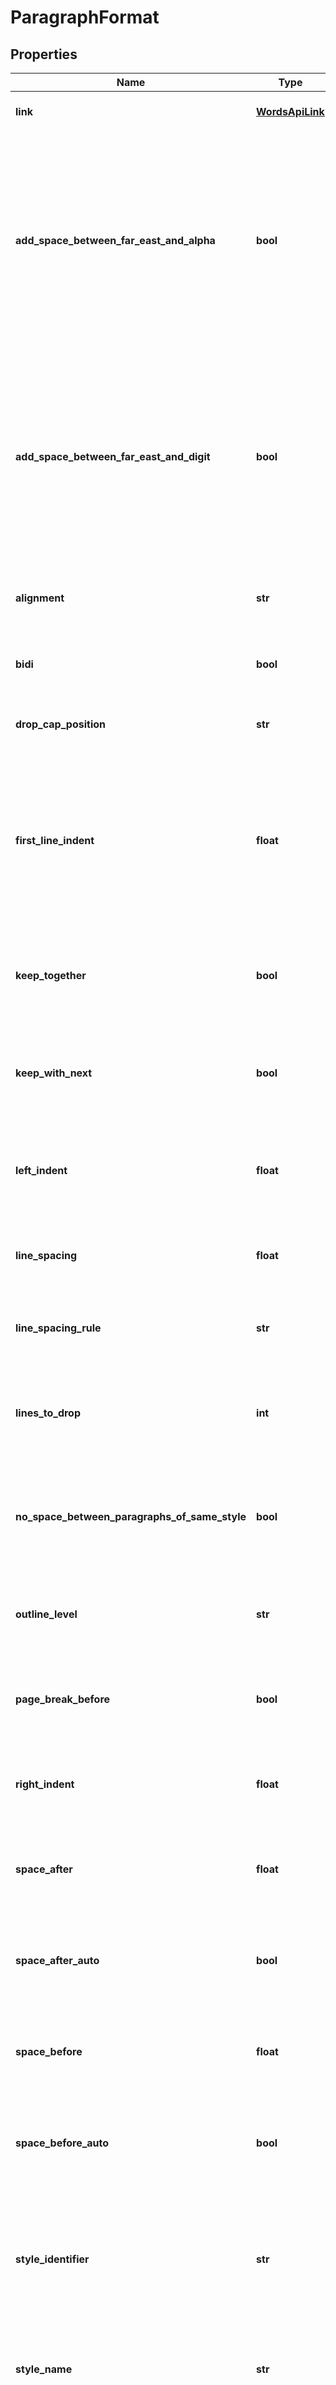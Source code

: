 # ParagraphFormat

## Properties
Name | Type | Description | Notes
------------ | ------------- | ------------- | -------------
**link** | [**WordsApiLink**](WordsApiLink.md) | Gets or sets link to the document. | [optional] 
**add_space_between_far_east_and_alpha** | **bool** | Gets or sets a flag indicating whether inter-character spacing is automatically adjusted between regions of Latin text and regions of East Asian text in the current paragraph.              | [optional] 
**add_space_between_far_east_and_digit** | **bool** | Gets or sets a flag indicating whether inter-character spacing is automatically adjusted between regions of numbers and regions of East Asian text in the current paragraph.              | [optional] 
**alignment** | **str** | Gets or sets text alignment for the paragraph.              | [optional] 
**bidi** | **bool** | Gets or sets whether this is a right-to-left paragraph.              | [optional] 
**drop_cap_position** | **str** | Gets or sets the position for a drop cap text.              | [optional] 
**first_line_indent** | **float** | Gets or sets the value (in points) for a first line or hanging indent. Use a positive value to set a first-line indent, and use a negative value to set a hanging indent.              | [optional] 
**keep_together** | **bool** | Gets or sets true if all lines in the paragraph are to remain on the same page.              | [optional] 
**keep_with_next** | **bool** | Gets or sets true if the paragraph is to remains on the same page as the paragraph that follows it.              | [optional] 
**left_indent** | **float** | Gets or sets the value (in points) that represents the left indent for paragraph.              | [optional] 
**line_spacing** | **float** | Gets or sets the line spacing (in points) for the paragraph.              | [optional] 
**line_spacing_rule** | **str** | Gets or sets the line spacing for the paragraph.              | [optional] 
**lines_to_drop** | **int** | Gets or sets the number of lines of the paragraph text used to calculate the drop cap height.              | [optional] 
**no_space_between_paragraphs_of_same_style** | **bool** | Gets or sets when true,  and  will be ignored between the paragraphs of the same style.              | [optional] 
**outline_level** | **str** | Gets or sets specifies the outline level of the paragraph in the document.              | [optional] 
**page_break_before** | **bool** | Gets or sets true if a page break is forced before the paragraph.              | [optional] 
**right_indent** | **float** | Gets or sets the value (in points) that represents the right indent for paragraph.              | [optional] 
**space_after** | **float** | Gets or sets the amount of spacing (in points) after the paragraph.              | [optional] 
**space_after_auto** | **bool** | Gets or sets true if the amount of spacing after the paragraph is set automatically.              | [optional] 
**space_before** | **float** | Gets or sets the amount of spacing (in points) before the paragraph.              | [optional] 
**space_before_auto** | **bool** | Gets or sets true if the amount of spacing before the paragraph is set automatically.              | [optional] 
**style_identifier** | **str** | Gets or sets the locale independent style identifier of the paragraph style applied to this formatting.              | [optional] 
**style_name** | **str** | Gets or sets the name of the paragraph style applied to this formatting.              | [optional] 
**suppress_auto_hyphens** | **bool** | Gets or sets specifies whether the current paragraph should be exempted from any hyphenation which is applied in the document settings.              | [optional] 
**suppress_line_numbers** | **bool** | Gets or sets specifies whether the current paragraph&#39;s lines should be exempted from line numbering which is applied in the parent section.              | [optional] 
**widow_control** | **bool** | Gets or sets true if the first and last lines in the paragraph are to remain on the same page as the rest of the paragraph.              | [optional] 

[[Back to Model list]](../README.md#documentation-for-models) [[Back to API list]](../README.md#documentation-for-api-endpoints) [[Back to README]](../README.md)


